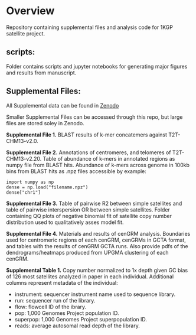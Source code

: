 # Overview
Repository containing supplemental files and analysis code for 1KGP satellite project.

## scripts:

Folder contains scripts and jupyter notebooks for generating major figures and results from manuscript.

## Supplemental Files:
All Supplemental data can be found in [Zenodo](https://zenodo.org/records/10896290?token=eyJhbGciOiJIUzUxMiJ9.eyJpZCI6ImVlYzBiNmQ3LWRjMzQtNGNlNC05ZTBhLTRlOGE0OWFhZjM2YyIsImRhdGEiOnt9LCJyYW5kb20iOiI5OTgwMTYwZjBkMGFiYTI4YjYxZDhiNzVhNWYzYTRkNSJ9.78Ox7KkliHPP02U4iPBnC3hX5Nx8rcR2rZdTe_6X1pQdJQ9asEmlU07zVgAmCFCXpBE0UdbG9u2RhZHIw8MIlQ)

Smaller Supplemental Files can be accessed through this repo, but large files are stored soley in Zenodo.

**Supplemental File 1.** BLAST results of k-mer concatemers against T2T-CHM13-v2.0.

**Supplemental File 2.** Annotations of centromeres, and telomeres of T2T-CHM13-v2.20. Table of abundance of k-mers in annotated regions as numpy file from BLAST hits. Abundance of k-mers across genome in 100kb bins from BLAST hits as .npz files accessible by example:

    import numpy as np
    dense = np.load("filename.npz")
    dense["chr1"]
  
**Supplemental File 3.** Table of pairwise R2 between simple satellites and table of pairwise interspersion OR between simple satellites. Folder containing QQ plots of negative binomial fit of satellite copy number distribution used to qualitatively asses model fit.

**Supplemental File 4.** Materials and results of cenGRM analysis. Boundaries used for centromeric regions of each cenGRM, cenGRMs in GCTA format, and tables with the results of cenGRM GCTA runs. Also provide pdfs of the dendrograms/heatmaps produced from UPGMA clustering of each cenGRM. 

**Supplemental Table 1.** Copy number normalized to 1x depth given GC bias of 126 most satellites analyzed in paper in each individual. Additional columns represent metadata of the individual:

* instrument: sequencer instrument name used to sequence library.
* run: sequencer run of the library.
* flow: flowcell ID of the ibrary.
* pop: 1,000 Genomes Project population ID.
* superpop: 1,000 Genomes Project superpopulation ID.
* reads: average autosomal read depth of the library.



